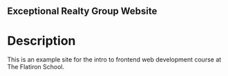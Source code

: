 Exceptional Realty Group Website
----

# Description
This is an example site for the intro to frontend web development course at The Flatiron School.
